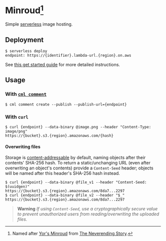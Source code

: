 # Minroud[^1]
Simple [serverless](https://www.serverless.com) image hosting.

## Deployment

```console
$ serverless deploy
endpoint: https://{identifier}.lambda-url.{region}.on.aws
```

See [this get started guide](https://www.serverless.com/framework/docs/getting-started) for more detailed instructions.

## Usage

### With [`cml comment`](https://cml.dev/doc/ref/comment)

```console
$ cml comment create --publish --publish-url={endpoint}
```

### With `curl`
```console
$ curl {endpoint} --data-binary @image.png --header "Content-Type: image/png"
https://{bucket}.s3.{region}.amazonaws.com/{hash}
```

#### Overwriting files

Storage is [content-addressable](https://en.wikipedia.org/wiki/Content-addressable_storage) by default, naming objects after their contents' SHA-256 hash. To return a static/unchanging URL (even after overwriting an object's contents) provide a `Content-Seed` header; objects will be named after this header's SHA-256 hash instead.

```console
$ curl {endpoint} --data-binary @file_v1 --header "Content-Seed: $(uuidgen)"
https://{bucket}.s3.{region}.amazonaws.com/8da7...2297
$ curl {endpoint} --data-binary @file_v2 --header "$_"
https://{bucket}.s3.{region}.amazonaws.com/8da7...2297
```

> **Warning**
> _If using `Content-Seed`, use a cryptographically secure value to prevent unauthorized users from reading/overwriting the uploaded files._

[^1]: Named after [Yor's Minroud](https://en.wikipedia.org/wiki/List_of_The_Neverending_Story_characters#Yor) from [The Neverending Story](https://en.wikipedia.org/wiki/The_Neverending_Story).
